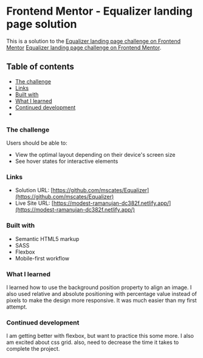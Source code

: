 # Frontend Mentor - Equalizer landing page solution

This is a solution to the [Equalizer landing page challenge on Frontend Mentor](./screenshot-1.png) [Equalizer landing page challenge on Frontend Mentor](./screenshot-2.png).

## Table of contents

- [The challenge](#the-challenge)
- [Links](#links)
- [Built with](#built-with)
- [What I learned](#what-i-learned)
- [Continued development](#continued-development)
-

### The challenge

Users should be able to:

- View the optimal layout depending on their device's screen size
- See hover states for interactive elements

### Links

- Solution URL: [https://github.com/mscates/Equalizer](https://github.com/mscates/Equalizer)
- Live Site URL: [https://modest-ramanujan-dc382f.netlify.app/](https://modest-ramanujan-dc382f.netlify.app/)

### Built with

- Semantic HTML5 markup
- SASS
- Flexbox
- Mobile-first workflow

### What I learned

I learned how to use the background position property to align an image. I also used relative and absolute positioning with percentage value instead of pixels to make the design more responsive. It was much easier than my first attempt.

### Continued development

I am getting better with flexbox, but want to practice this some more. I also am excited about css grid. also, need to decrease the time it takes to complete the project.
